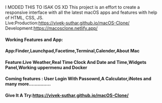 I MODED THIS TO ISAK OS XD
This project is an effort to create a responsive interface with all the latest macOS apps and features with help of HTML, CSS, JS.<br>
Live:Production:https://vivek-suthar.github.io/macOS-Clone/<br>
     Development:https://macosclone.netlify.app/ 
     <br>
#### Working Features and App:
#### App:Finder,Launchpad,Facetime,Terminal,Calender,About Mac
#### Feature:Live Weather,Real Time Clock And Date and Time,Widgets Panel,Working uppermenu and Docker
#### Coming features : User Login With Passowrd,A Calculator,iNotes and many more...............
#### Give It A Try:https://vivek-suthar.github.io/macOS-Clone/

